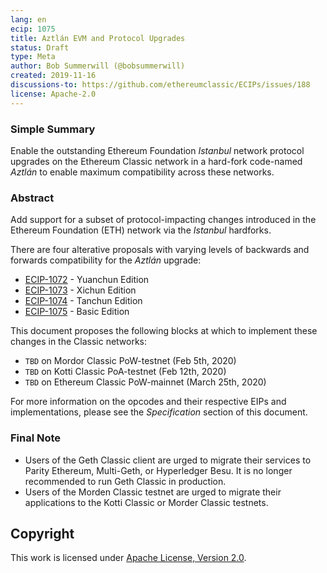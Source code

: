 ```yaml
---
lang: en
ecip: 1075
title: Aztlán EVM and Protocol Upgrades
status: Draft
type: Meta
author: Bob Summerwill (@bobsummerwill)
created: 2019-11-16
discussions-to: https://github.com/ethereumclassic/ECIPs/issues/188
license: Apache-2.0
---
```


### Simple Summary

Enable the outstanding Ethereum Foundation _Istanbul_ network protocol upgrades on the Ethereum
Classic network in a hard-fork code-named _Aztlán_ to enable maximum compatibility across these networks.

### Abstract

Add support for a subset of protocol-impacting changes introduced in the Ethereum Foundation (ETH) network via the
_Istanbul_ hardforks.

There are four alterative proposals with varying levels of backwards and
forwards compatibility for the _Aztlán_ upgrade:

- [ECIP-1072](https://ecips.ethereum.org/ECIPS/ecip-1072) - Yuanchun Edition
- [ECIP-1073](https://ecips.ethereum.org/ECIPS/ecip-1073) - Xichun Edition
- [ECIP-1074](https://ecips.ethereum.org/ECIPS/ecip-1074) - Tanchun Edition
- [ECIP-1075](https://ecips.ethereum.org/ECIPS/ecip-1075) - Basic Edition

This document proposes the following blocks at which to implement these changes in the Classic networks:

- `TBD` on Mordor Classic PoW-testnet (Feb 5th, 2020)
- `TBD` on Kotti Classic PoA-testnet (Feb 12th, 2020)
- `TBD` on Ethereum Classic PoW-mainnet (March 25th, 2020)

For more information on the opcodes and their respective EIPs and implementations, please see the _Specification_
section of this document.

### Final Note

- Users of the Geth Classic client are urged to migrate their services to Parity Ethereum, Multi-Geth, or Hyperledger Besu. It is no longer recommended to run Geth Classic in production.
- Users of the Morden Classic testnet are urged to migrate their applications to the Kotti Classic or Morder Classic testnets.

## Copyright

This work is licensed under [Apache License, Version
2.0](http://www.apache.org/licenses/).
